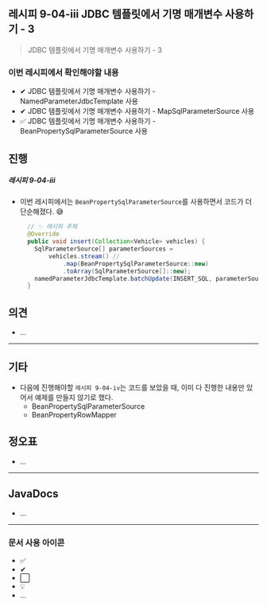 ## 레시피 9-04-iii JDBC 템플릿에서 기명 매개변수 사용하기 - 3

>  JDBC 템플릿에서 기명 매개변수 사용하기 - 3
>

### 이번 레시피에서 확인해야할  내용

* ✔ JDBC 템플릿에서 기명 매개변수 사용하기 - NamedParameterJdbcTemplate 사용
* ✔ JDBC 템플릿에서 기명 매개변수 사용하기 - MapSqlParameterSource 사용
* ✅ JDBC 템플릿에서 기명 매개변수 사용하기 - BeanPropertySqlParameterSource 사용




## 진행

##### 레시피 9-04-iii

* 이번 레시피에서는 `BeanPropertySqlParameterSource`를 사용하면서 코드가 더 단순해졌다. 😅

  ```java
    // ✨ 레시피 주제
    @Override
    public void insert(Collection<Vehicle> vehicles) {
      SqlParameterSource[] parameterSources =
          vehicles.stream() //
              .map(BeanPropertySqlParameterSource::new)
              .toArray(SqlParameterSource[]::new);
      namedParameterJdbcTemplate.batchUpdate(INSERT_SQL, parameterSources);
    }
  ```

  
  
  


## 의견

* ...



---

## 기타

* 다음에 진행해야할 `레시피 9-04-iv`는 코드를 보았을 때, 이미 다 진행한 내용만 있어서 예제를 만들지 않기로 했다.
  * BeanPropertySqlParameterSource
  * BeanPropertyRowMapper




## 정오표

* ...
  


---

## JavaDocs

* ...



---

### 문서 사용 아이콘

* ✅
* ✔
* ⬜
* 💡
* ...

